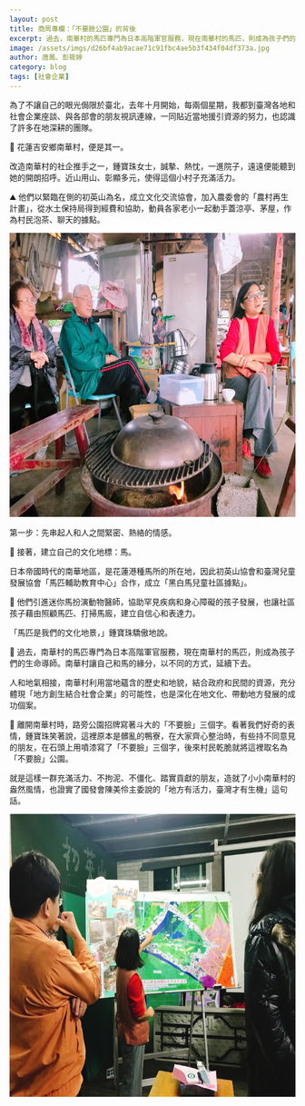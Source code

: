 ```yaml
---
layout: post
title: 商周專欄：「不要臉公園」的背後
excerpt: 過去，南華村的馬匹專門為日本高階軍官服務，現在南華村的馬匹，則成為孩子們的生命導師。
image: /assets/imgs/d26bf4ab9acae71c91fbc4ae5b3f434f04df373a.jpg
author: 唐鳳、彭筱婷
category: blog
tags: [社會企業]
---
```


為了不讓自己的眼光侷限於臺北，去年十月開始，每兩個星期，我都到臺灣各地和社會企業座談、與各部會的朋友視訊連線，一同貼近當地援引資源的努力，也認識了許多在地深耕的團隊。

💮 花蓮吉安鄉南華村，便是其一。

改造南華村的社企推手之一，鍾寶珠女士，誠摰、熱忱，一進院子，遠遠便能聽到她的開朗招呼。近山用山、彰顯多元，使得這個小村子充滿活力。

⛰  他們以緊臨在側的初英山為名，成立文化交流協會，加入農委會的「農村再生計畫」，從水土保持局得到經費和協助，動員各家老小一起動手蓋涼亭、茅屋，作為村民泡茶、聊天的據點。

<center><img src="/assets/imgs/f1a6f4e16c5f911c8f09004d9e11e18dc8ce7a3a.jpg" width="666" height="500"></center>

第一步：先串起人和人之間緊密、熱絡的情感。

🐴 接著，建立自己的文化地標：馬。

日本帝國時代的南華地區，是花蓮港種馬所的所在地，因此初英山協會和臺灣兒童發展協會「馬匹輔助教育中心」合作，成立「黑白馬兒童社區據點」。

🚸 他們引進迷你馬扮演動物醫師，協助罕見疾病和身心障礙的孩子發展，也讓社區孩子藉由照顧馬匹、打掃馬廄，建立自信心和表達力。

「馬匹是我們的文化地景，」鍾寶珠驕傲地說。

🐎 過去，南華村的馬匹專門為日本高階軍官服務，現在南華村的馬匹，則成為孩子們的生命導師。南華村讓自己和馬的緣分，以不同的方式，延續下去。

人和地氣相接，南華村利用當地蘊含的歷史和地貌，結合政府和民間的資源，充分體現「地方創生結合社會企業」的可能性，也是深化在地文化、帶動地方發展的成功個案。

🗿 離開南華村時，路旁公園招牌寫著斗大的「不要臉」三個字。看著我們好奇的表情，鍾寶珠笑著說，這裡原本是髒亂的鴨寮，在大家齊心整治時，有些持不同意見的朋友，在石頭上用噴漆寫了「不要臉」三個字，後來村民乾脆就將這裡取名為「不要臉」公園。

就是這樣一群充滿活力、不拘泥、不僵化、踏實貢獻的朋友，造就了小小南華村的盎然風情，也證實了國發會陳美伶主委說的「地方有活力，臺灣才有生機」這句話。

<center><img src="/assets/imgs/d26bf4ab9acae71c91fbc4ae5b3f434f04df373a.jpg" width="690" height="498"></center>
